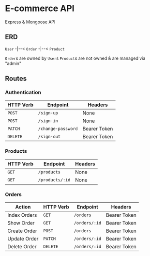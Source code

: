 # E-commerce API

Express & Mongoose API

## ERD

`User` -|--< `Order` -|--< `Product`

`Order`s are owned by `User`s
`Product`s are not owned & are managed via "admin"

## Routes

### Authentication

| HTTP Verb | Endpoint | Headers |
|-----------|----------|---------|
| `POST` | `/sign-up` | None |
| `POST` | `/sign-in` | None |
| `PATCH` | `/change-password` | Bearer Token |
| `DELETE` | `/sign-out` | Bearer Token |

### Products

| HTTP Verb | Endpoint | Headers |
|-----------|----------|---------|
| `GET` | `/products` | None |
| `GET` | `/products/:id` | None |

### Orders

| Action | HTTP Verb | Endpoint | Headers |
|--------|-----------|----------|---------|
| Index Orders | `GET` | `/orders` | Bearer Token |
| Show Order | `GET` | `/orders/:id` | Bearer Token |
| Create Order | `POST` | `/orders` | Bearer Token |
| Update Order | `PATCH` | `/orders/:id` | Bearer Token |
| Delete Order | `DELETE` | `/orders/:id` | Bearer Token |
